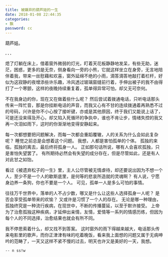 ```yaml
---
title: 被嫌弃的葫芦娃的一生
date: 2018-01-08 22:44:35
categories:
- 飘
password: cc
---
```


葫芦娃。

**. . .**<!-- more -->

熄了灯躺在床上，借着窗外微弱的灯光，盯着天花板静静地发呆，有些无助，迷茫，困惑，更多的是无奈，侧身看向一旁的小熊，它就这样坐立在身旁，无言地陪伴着我，带来一丝慰藉和欢喜，窗外延绵不绝的小雨，滴答滴答地敲打着栏杆，好似为这寂静的夜增添些许乐趣，冷风透过玻璃窗缝前行着，手伸出被子的我不由得打了一个寒颤，这样的夜晚持续重复着，孤单得异常可怕，却又无可奈何。

不在我身边的你，现在又在做着些什么呢？
然后尝试着拨通电话，只听电话那头传来一阵忙音，那是你挂断电话的声音，而我又心有不甘的连续拨通着再熟悉不过的号码，兴许是你不小心按了接听键，亦或是其他原因，终于我们又能说上话了，可是还没来得及开心，却又陷入死循环的争执中，谁也不肯让步，情绪失控的我又再一次泪如雨下，这时的你渐渐地变得安静起来。

每一次都想要把问题解决，而每一次都会重蹈覆辙，人的关系为什么会如此复杂呢？
睡觉之前总是会想着这个问题。
我想，人都是害怕孤单的个体。
孤独的来临，孤独的离去，最后终将孤身一人。
正如那句话所说，哪有人会喜欢孤独，只是害怕失望罢了。
有所期待必然会有失望的成分存在，但是尽管如此，还是有人对此甘之如饴。

看过《被遗弃松子的一生》里，主人公尽管被无情虐待，却还要说出因为不想一个人，至少不是一个人的歇斯底里，是何等的悲哀所造就的灵魂啊？
有人说，宁愿身边养一条狗，你也不要是一个人。
可见，孤单一人是多么可怕的事情。

往往万千世界中，落单的人不占少数，哪又是什么让这些人选择孤身一人呢？
是否会享受孤单带来的欢愉？
又或许是习惯了一个人的存在。
无论是哪一种理由，孤独终究是一种流行疾病，在现世中，不断的传播蔓延，以至于默许接受。
上帝为了治愈孤独这种疾病，才延伸出亲情，友情，爱情等一系列的情感历练，但因为每个人的不同选择，治愈结果也就会有所不同。

我不停思索着什么，却又找不到答案。
这时窗外的雨下得越来越大，电话那头传来电影里的歌声，而你正津津有味的吃着晚饭，看来我上面想的问题又属于无病呻吟的范畴了，一天又这样不紧不慢的过去，明天也许又是美好的一天，我想。

`-- n ss!w`